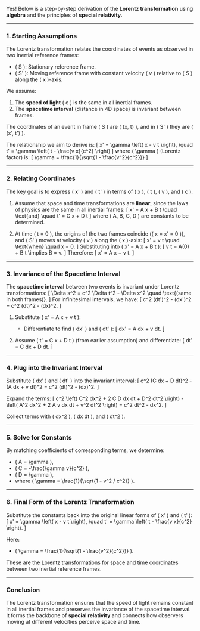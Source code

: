 Yes! Below is a step-by-step derivation of the **Lorentz transformation** using **algebra** and the principles of **special relativity**.

---

### **1. Starting Assumptions**
The Lorentz transformation relates the coordinates of events as observed in two inertial reference frames:
- \( S \): Stationary reference frame.
- \( S' \): Moving reference frame with constant velocity \( v \) relative to \( S \) along the \( x \)-axis.

We assume:
1. The **speed of light** \( c \) is the same in all inertial frames.
2. The **spacetime interval** (distance in 4D space) is invariant between frames.

The coordinates of an event in frame \( S \) are \( (x, t) \), and in \( S' \) they are \( (x', t') \).

The relationship we aim to derive is:
\[
x' = \gamma \left( x - v t \right), \quad t' = \gamma \left( t - \frac{v x}{c^2} \right)
\]
where \( \gamma \) (Lorentz factor) is:
\[
\gamma = \frac{1}{\sqrt{1 - \frac{v^2}{c^2}}}
\]

---

### **2. Relating Coordinates**
The key goal is to express \( x' \) and \( t' \) in terms of \( x \), \( t \), \( v \), and \( c \).

1. Assume that space and time transformations are **linear**, since the laws of physics are the same in all inertial frames:
   \[
   x' = A x + B t \quad \text{and} \quad t' = C x + D t
   \]
   where \( A, B, C, D \) are constants to be determined.

2. At time \( t = 0 \), the origins of the two frames coincide (\( x = x' = 0 \)), and \( S' \) moves at velocity \( v \) along the \( x \)-axis:
   \[
   x' = v t \quad \text{when} \quad x = 0.
   \]
   Substituting into \( x' = A x + B t \):
   \[
   v t = A(0) + B t \implies B = v.
   \]
   Therefore:
   \[
   x' = A x + v t.
   \]

---

### **3. Invariance of the Spacetime Interval**
The **spacetime interval** between two events is invariant under Lorentz transformations:
\[
\Delta s^2 = c^2 \Delta t^2 - \Delta x^2 \quad \text{(same in both frames)}.
\]
For infinitesimal intervals, we have:
\[
c^2 (dt')^2 - (dx')^2 = c^2 (dt)^2 - (dx)^2.
\]

1. Substitute \( x' = A x + v t \):
   - Differentiate to find \( dx' \) and \( dt' \):
     \[
     dx' = A dx + v dt.
     \]

2. Assume \( t' = C x + D t \) (from earlier assumption) and differentiate:
   \[
   dt' = C dx + D dt.
   \]

---

### **4. Plug into the Invariant Interval**
Substitute \( dx' \) and \( dt' \) into the invariant interval:
\[
c^2 (C dx + D dt)^2 - (A dx + v dt)^2 = c^2 (dt)^2 - (dx)^2.
\]

Expand the terms:
\[
c^2 \left( C^2 dx^2 + 2 C D dx dt + D^2 dt^2 \right) - \left( A^2 dx^2 + 2 A v dx dt + v^2 dt^2 \right) = c^2 dt^2 - dx^2.
\]

Collect terms with \( dx^2 \), \( dx dt \), and \( dt^2 \).

---

### **5. Solve for Constants**
By matching coefficients of corresponding terms, we determine:
- \( A = \gamma \),
- \( C = -\frac{\gamma v}{c^2} \),
- \( D = \gamma \),
- where \( \gamma = \frac{1}{\sqrt{1 - v^2 / c^2}} \).

---

### **6. Final Form of the Lorentz Transformation**
Substitute the constants back into the original linear forms of \( x' \) and \( t' \):
\[
x' = \gamma \left( x - v t \right), \quad t' = \gamma \left( t - \frac{v x}{c^2} \right).
\]

Here:
- \( \gamma = \frac{1}{\sqrt{1 - \frac{v^2}{c^2}}} \).

These are the Lorentz transformations for space and time coordinates between two inertial reference frames.

---

### **Conclusion**
The Lorentz transformation ensures that the speed of light remains constant in all inertial frames and preserves the invariance of the spacetime interval. It forms the backbone of **special relativity** and connects how observers moving at different velocities perceive space and time.

